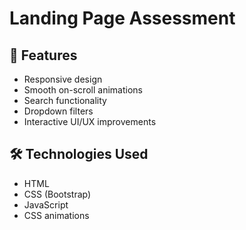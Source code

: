 # Landing Page Assessment

## 🚀 Features

- Responsive design
- Smooth on-scroll animations
- Search functionality
- Dropdown filters
- Interactive UI/UX improvements

## 🛠️ Technologies Used

- HTML
- CSS (Bootstrap)
- JavaScript
- CSS animations
